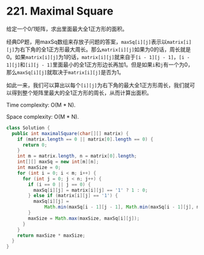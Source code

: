 # 221. Maximal Square

给定一个0/1矩阵，求出里面最大全1正方形的面积。

经典DP题，用maxSq数组来存放子问题的答案，`maxSq[i][j]`表示以`matrix[i][j]`为右下角的全1正方形最大周长。那么`matrix[i][j]`如果为0的话，周长就是0。如果`matrix[i][j]`为1的话，`matrix[i][j]`就来自于`[i - 1][j - 1]`，`[i - 1][j]`和`[i][j - 1]`里面最小的全1正方形边长再加1。但是如果`i`和`j`有一个为0，那么`maxSq[i][j]`就取决于`matrix[i][j]`是否为1。

如此一来，我们可以算出以每个`[i][j]`为右下角的最大全1正方形周长，我们就可以得到整个矩阵里最大的全1正方形的周长，从而计算出面积。

Time complexity: O(M * N).

Space complexity: O(M * N).

```java
class Solution {
  public int maximalSquare(char[][] matrix) {
    if (matrix.length == 0 || matrix[0].length == 0) {
      return 0;
    }
    int m = matrix.length, n = matrix[0].length;
    int[][] maxSq = new int[m][n];
    int maxSize = 0;
    for (int i = 0; i < m; i++) {
      for (int j = 0; j < n; j++) {
        if (i == 0 || j == 0) {
          maxSq[i][j] = matrix[i][j] == '1' ? 1 : 0;
        } else if (matrix[i][j] == '1') {
          maxSq[i][j] =
              Math.min(maxSq[i - 1][j - 1], Math.min(maxSq[i - 1][j], maxSq[i][j - 1])) + 1;
        }
        maxSize = Math.max(maxSize, maxSq[i][j]);
      }
    }
    return maxSize * maxSize;
  }
}
```